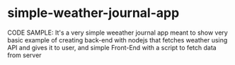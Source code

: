# simple-weather-journal-app
 CODE SAMPLE: It's a very simple weeather journal app meant to show very basic example of creating back-end with nodejs that fetches weather using API and gives it to user, and simple Front-End with a script to fetch data from server
